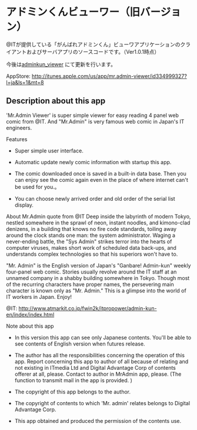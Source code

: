 # アドミンくんビューワー（旧バージョン）


@ITが提供している「がんばれアドミンくん」ビューワアプリケーションのクライアントおよびサーバアプリのソースコードです。（Ver1.0.1時点）


今後は[adminkun_viewer](https://github.com/naokits/adminkun_viewer) にて更新を行います。


AppStore: http://itunes.apple.com/us/app/mr.admin-viewer/id334999327?l=ja&ls=1&mt=8


## Description about this app

'Mr.Admin Viewer' is super simple viewer for easy reading 4 panel web comic from @IT. And "Mr.Admin" is very famous web comic in Japan's IT engineers.


Features
- Super simple user interface.

- Automatic update newly comic information with startup this app.

- The comic downloaded once is saved in a built-in data base. Then you can enjoy see the comic again even in the place of where internet can't be used for you.。

- You can choose newly arrived order and old order of the serial list display.


About Mr.Admin quote from @IT
Deep inside the labyrinth of modern Tokyo, nestled somewhere in the sprawl of neon, instant noodles, and kimono-clad denizens, in a building that knows no fire code standards, toiling away around the clock stands one man: the system administrator. Waging a never-ending battle, the "Sys Admin" strikes terror into the hearts of computer viruses, makes short work of scheduled data back-ups, and understands complex technologies so that his superiors won't have to.

"Mr. Admin" is the English version of Japan's "Ganbare! Admin-kun" weekly four-panel web comic. Stories usually revolve around the IT staff at an unnamed company in a shabby building somewhere in Tokyo. Though most of the recurring characters have proper names, the persevering main character is known only as "Mr. Admin." This is a glimpse into the world of IT workers in Japan. Enjoy!

@IT:
http://www.atmarkit.co.jp/fwin2k/itpropower/admin-kun-en/index/index.html


Note about this app
- In this version this app can see only Japanese contents. You'll be able to see contents of English version when futures release.

- The author has all the responsibilities concerning the operation of this app. Report concerning this app to author of all because of relating and not existing in ITmedia Ltd and Digital Advantage Corp of contents offerer at all, please.
Contact to author in MrAdmin app, please. (The function to transmit mail in the app is provided. )

- The copyright of this app belongs to the author.

- The copyright of contents to which 'Mr. admin' relates belongs to Digital Advantage Corp.

- This app obtained and produced the permission of the contents use.

